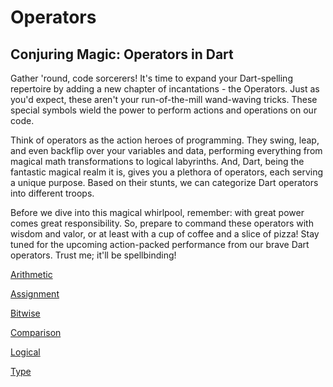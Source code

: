 # Operators

## **Conjuring Magic: Operators in Dart**

Gather 'round, code sorcerers! It's time to expand your Dart-spelling repertoire by adding a new chapter of incantations - the Operators. Just as you'd expect, these aren't your run-of-the-mill wand-waving tricks. These special symbols wield the power to perform actions and operations on our code.

Think of operators as the action heroes of programming. They swing, leap, and even backflip over your variables and data, performing everything from magical math transformations to logical labyrinths. And, Dart, being the fantastic magical realm it is, gives you a plethora of operators, each serving a unique purpose. Based on their stunts, we can categorize Dart operators into different troops.

Before we dive into this magical whirlpool, remember: with great power comes great responsibility. So, prepare to command these operators with wisdom and valor, or at least with a cup of coffee and a slice of pizza! Stay tuned for the upcoming action-packed performance from our brave Dart operators. Trust me; it'll be spellbinding!

[Arithmetic](Operator/Arithmetic.md)

[Assignment](Operators%20e3d1d0124bb548c38777fff4c7cae352/Assignment%20498b184ab41e45e0962fbabcfb0882b4.md)

[Bitwise](Operators%20e3d1d0124bb548c38777fff4c7cae352/Bitwise%2088930f7b1f37471eaef978c05115f3eb.md)

[Comparison](Operators%20e3d1d0124bb548c38777fff4c7cae352/Comparison%204df87e2b33c046afac1928e1a993db2a.md)

[Logical](Operators%20e3d1d0124bb548c38777fff4c7cae352/Logical%201ad1d97d51db4ea1877eafdb2eba6046.md)

[Type](Operators%20e3d1d0124bb548c38777fff4c7cae352/Type%20ae98346725804eed9a42b20f8bc24e32.md)
